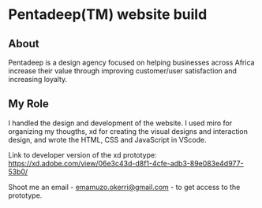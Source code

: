 
# Pentadeep(TM) website build

## About

Pentadeep is a design agency focused on helping businesses across Africa increase their value through improving customer/user satisfaction and increasing loyalty.  

## My Role

I handled the design and development of the website. I used miro for organizing my thougths, xd for creating the visual designs and interaction design, and wrote the HTML, CSS and JavaScript in VScode.  

Link to developer version of the xd prototype:  
https://xd.adobe.com/view/06e3c43d-d8f1-4cfe-adb3-89e083e4d977-53b0/

Shoot me an email - emamuzo.okerri@gmail.com - to get access to the prototype.  

